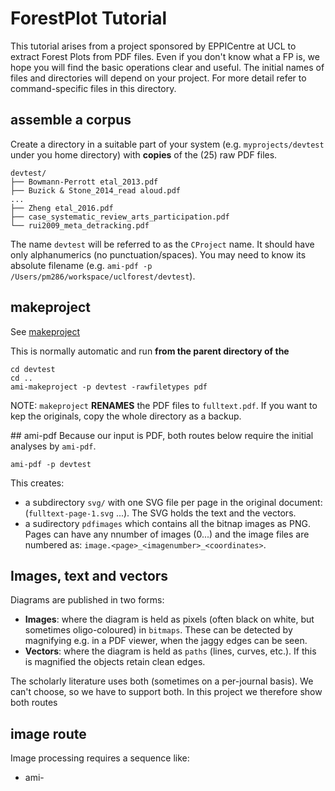 # ForestPlot Tutorial 
This tutorial arises from a project sponsored by EPPICentre at UCL to extract Forest Plots from PDF files. 
Even if you don't know what a FP is, we hope you will find the basic operations clear and useful. The initial 
names of files and directories will depend on your project. For more detail refer to command-specific files in this directory.


## assemble a corpus
Create a directory  in a suitable part of your system (e.g. `myprojects/devtest` under you home directory) with **copies** of the (25) raw PDF files. 
```
devtest/
├── Bowmann-Perrott etal_2013.pdf
├── Buzick & Stone_2014_read aloud.pdf
...
├── Zheng etal_2016.pdf
├── case_systematic_review_arts_participation.pdf
└── rui2009_meta_detracking.pdf
```
The name `devtest` will be referred to as the `CProject` name. It should have only alphanumerics (no punctuation/spaces). You may need to know
its absolute filename (e.g. `ami-pdf -p /Users/pm286/workspace/uclforest/devtest`).

## makeproject
See [makeproject](./makeproject.md)

This is normally automatic and run **from the parent directory of the <cproject>** 
```
cd devtest
cd ..
ami-makeproject -p devtest -rawfiletypes pdf
```
NOTE: `makeproject` **RENAMES** the PDF files to `fulltext.pdf`. If you want to kep the originals, copy the whole directory as a backup.
  
## ami-pdf
Because our input is PDF, both routes below require the initial analyses by `ami-pdf`.

``` 
ami-pdf -p devtest
```
This creates:
 * a subdirectory `svg/` with one SVG file per page in the original document: (`fulltext-page-1.svg` ...). The SVG holds the text and the vectors.
 * a sudirectory `pdfimages` which contains all the bitnap images as PNG. Pages can have any nnumber of images (0...) and the image files
 are numbered as: `image.<page>_<imagenumber>_<coordinates>`. 
 



## Images, text and vectors
Diagrams are published in two forms:

 * **Images**: where the diagram is held as pixels (often black on white, but sometimes oligo-coloured) in `bitmaps`. These can be detected by magnifying e.g. in a PDF viewer, when the jaggy edges can be seen.
 * **Vectors**: where the diagram is held as `paths` (lines, curves, etc.). If this is magnified the objects retain clean edges.
 
The scholarly literature uses both (sometimes on a per-journal basis). We can't choose, so we have to support both. In this project we therefore show both routes

## image route
Image processing requires a sequence like:
 
  * ami-

